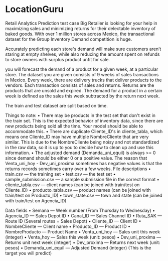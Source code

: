 # LocationGuru
Retail Analytics Prediction test case 
Big  Retailer  is looking for your help in maximizing sales and minimizing returns for their delectable inventory of baked goods. With over 1 million stores across Mexico, the transactional dataset for the Group Inventory Demand competition is huge. 

Accurately predicting each store's demand will make sure customers aren’t staring at empty shelves, while also reducing the amount spent on refunds to store owners with surplus product unfit for sale.

you will forecast the demand of a product for a given week, at a particular store. The dataset you are given consists of 9 weeks of sales transactions in Mexico. Every week, there are delivery trucks that deliver products to the vendors. Each transaction consists of sales and returns. Returns are the products that are unsold and expired. The demand for a product in a certain week is defined as the sales this week subtracted by the return next week.

The train and test dataset are split based on time.

Things to note:
•	There may be products in the test set that don't exist in the train set. This is the expected behavior of inventory data, since there are new products being sold all the time. Your model should be able to accommodate this.
•	There are duplicate Cliente_ID's in cliente_tabla, which means one Cliente_ID may have multiple NombreCliente that are very similar. This is due to the NombreCliente being noisy and not standardized in the raw data, so it is up to you to decide how to clean up and use this information. 
•	The adjusted demand (Demanda_uni_equil) is always >= 0 since demand should be either 0 or a positive value. The reason that Venta_uni_hoy - Dev_uni_proxima sometimes has negative values is that the returns records sometimes carry over a few weeks.
File descriptions
•	train.csv — the training set
•	test.csv — the test set
•	sample_submission.csv — a sample submission file in the correct format
•	cliente_tabla.csv — client names (can be joined with train/test on Cliente_ID)
•	producto_tabla.csv — product names (can be joined with train/test on Producto_ID)
•	town_state.csv — town and state (can be joined with train/test on Agencia_ID)

Data fields
•	Semana — Week number (From Thursday to Wednesday)
•	Agencia_ID — Sales Depot ID
•	Canal_ID — Sales Channel ID
•	Ruta_SAK — Route ID (Several routes = Sales Depot)
•	Cliente_ID — Client ID
•	NombreCliente — Client name
•	Producto_ID — Product ID
•	NombreProducto — Product Name
•	Venta_uni_hoy — Sales unit this week (integer)
•	Venta_hoy — Sales this week (unit: pesos)
•	Dev_uni_proxima — Returns unit next week (integer)
•	Dev_proxima — Returns next week (unit: pesos)
•	Demanda_uni_equil — Adjusted Demand (integer) (This is the target you will predict)


